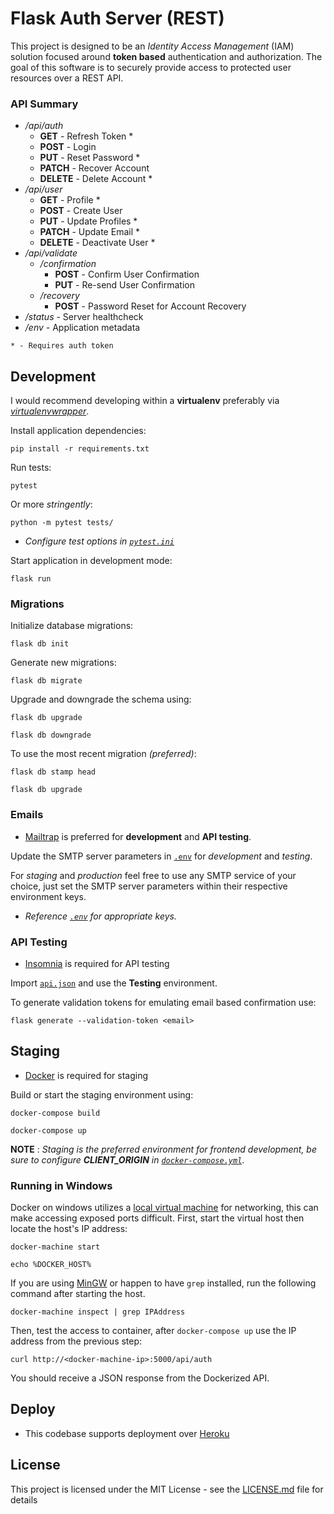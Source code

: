 # Flask Auth Server (REST)

This project is designed to be an *Identity Access Management* (IAM) solution focused around **token based** authentication and authorization. The goal of this software is to securely provide access to protected user resources over a REST API.

### API Summary

- */api/auth*
    - **GET** - Refresh Token *
    - **POST** - Login
    - **PUT** - Reset Password *
    - **PATCH** - Recover Account
    - **DELETE** - Delete Account *
- */api/user*
    - **GET** - Profile *
    - **POST** - Create User
    - **PUT** - Update Profiles *
    - **PATCH** - Update Email *
    - **DELETE** - Deactivate User *
- */api/validate*
    - */confirmation*
        - **POST** - Confirm User Confirmation
        - **PUT** - Re-send User Confirmation
    - */recovery*
        - **POST** - Password Reset for Account Recovery
- */status* - Server healthcheck
- */env* - Application metadata

`* - Requires auth token`

## Development
I would recommend developing within a **virtualenv** preferably via *[virtualenvwrapper](https://virtualenvwrapper.readthedocs.io/en/latest/install.html)*.

Install application dependencies:

`pip install -r requirements.txt`

Run tests:

`pytest`

Or more *stringently*:

`python -m pytest tests/`

* *Configure test options in [`pytest.ini`](pytest.ini)*

Start application in development mode:

`flask run`

### Migrations

Initialize database migrations:

`flask db init`

Generate new migrations:

`flask db migrate`

Upgrade and downgrade the schema using:

`flask db upgrade`

`flask db downgrade`

To use the most recent migration *(preferred)*:

`flask db stamp head`

`flask db upgrade`

### Emails

* [Mailtrap](https://mailtrap.io/) is preferred for **development** and **API testing**.

Update the SMTP server parameters in [`.env`](.env) for *development* and *testing*.

For *staging* and *production* feel free to use any SMTP service of your choice, just set the SMTP server parameters within their respective environment keys. 

* *Reference [`.env`](.env) for appropriate keys.*

### API Testing

* [Insomnia](https://insomnia.rest/) is required for API testing

Import [`api.json`](api.json) and use the **Testing** environment.

To generate validation tokens for emulating email based confirmation use:

`flask generate --validation-token <email>`

## Staging

* [Docker](https://www.docker.com/get-started) is required for staging

Build or start the staging environment using:

`docker-compose build`

`docker-compose up`

**NOTE** :
*Staging is the preferred environment for frontend development, be sure to configure **CLIENT_ORIGIN** in [`docker-compose.yml`](docker-compose.yml)*.

### Running in Windows

Docker on windows utilizes a [local virtual machine](https://docs.docker.com/machine/get-started/) for networking, this can make accessing exposed ports difficult. First, start the virtual host then locate the host's IP address:

`docker-machine start`

`echo %DOCKER_HOST%`

If you are using [MinGW](http://www.mingw.org/) or happen to have `grep` installed, run the following command after starting the host.

`docker-machine inspect | grep IPAddress`

Then, test the access to container, after `docker-compose up` use the IP address from the previous step:

`curl http://<docker-machine-ip>:5000/api/auth`

You should receive a JSON response from the Dockerized API.

## Deploy

* This codebase supports deployment over [Heroku](https://devcenter.heroku.com/articles/getting-started-with-python)

## License

This project is licensed under the MIT License - see the [LICENSE.md](LICENSE.md) file for details
